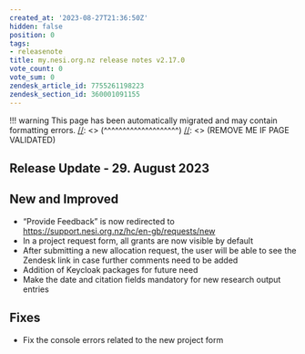 ```yaml
---
created_at: '2023-08-27T21:36:50Z'
hidden: false
position: 0
tags:
- releasenote
title: my.nesi.org.nz release notes v2.17.0
vote_count: 0
vote_sum: 0
zendesk_article_id: 7755261198223
zendesk_section_id: 360001091155
---
```




[//]: <> (REMOVE ME IF PAGE VALIDATED)
[//]: <> (vvvvvvvvvvvvvvvvvvvv)
!!! warning
    This page has been automatically migrated and may contain formatting errors.
[//]: <> (^^^^^^^^^^^^^^^^^^^^)
[//]: <> (REMOVE ME IF PAGE VALIDATED)

## Release Update - 29. August 2023

## New and Improved

-   “Provide Feedback” is now redirected to
<https://support.nesi.org.nz/hc/en-gb/requests/new>
-   In a project request form, all grants are now visible by default
-   After submitting a new allocation request, the user will be able to
see the Zendesk link in case further comments need to be added
-   Addition of Keycloak packages for future need
-   Make the date and citation fields mandatory for new research output
entries

## Fixes

-   Fix the console errors related to the new project form